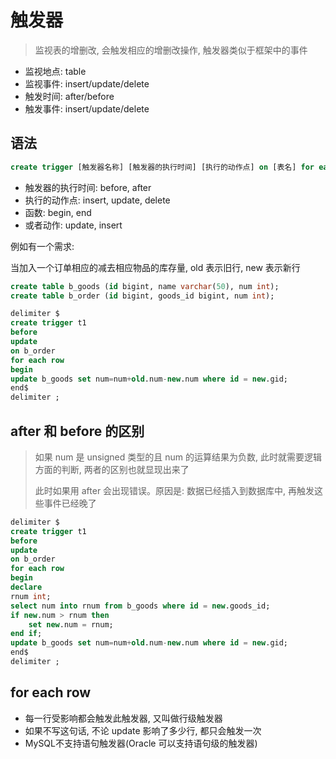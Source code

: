 # 触发器

> 监视表的增删改, 会触发相应的增删改操作, 触发器类似于框架中的事件

- 监视地点: table
- 监视事件: insert/update/delete
- 触发时间: after/before
- 触发事件: insert/update/delete

## 语法

```sql
create trigger [触发器名称] [触发器的执行时间] [执行的动作点] on [表名] for each row [函数 或者动作]
```

- 触发器的执行时间: before, after
- 执行的动作点: insert, update, delete
- 函数: begin, end
- 或者动作: update, insert

例如有一个需求:

当加入一个订单相应的减去相应物品的库存量, old 表示旧行, new 表示新行

```sql
create table b_goods (id bigint, name varchar(50), num int);
create table b_order (id bigint, goods_id bigint, num int);
```

```sql
delimiter $
create trigger t1
before 
update 
on b_order
for each row
begin
update b_goods set num=num+old.num-new.num where id = new.gid;
end$
delimiter ;
```

## after 和 before 的区别

> 如果 num 是 unsigned 类型的且 num 的运算结果为负数, 此时就需要逻辑方面的判断, 两者的区别也就显现出来了
>
> 此时如果用 after 会出现错误。原因是: 数据已经插入到数据库中, 再触发这些事件已经晚了

```sql
delimiter $
create trigger t1
before 
update 
on b_order
for each row
begin
declare
rnum int;
select num into rnum from b_goods where id = new.goods_id;
if new.num > rnum then
    set new.num = rnum;
end if;
update b_goods set num=num+old.num-new.num where id = new.gid;
end$
delimiter ;
```

## for each row

- 每一行受影响都会触发此触发器, 又叫做行级触发器
- 如果不写这句话, 不论 update 影响了多少行, 都只会触发一次
- MySQL不支持语句触发器(Oracle 可以支持语句级的触发器)